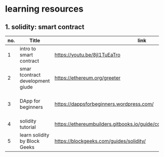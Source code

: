# learning resources
## 1. solidity: smart contract

no. | Title | link | Desc. | Type | Status
--- | ----- | ---- | ----- | ---- | -------
1 | intro to smart contract | https://youtu.be/8jI1TuEaTro | - | `video` | :o:
2 | smar tcontract development giude | https://ethereum.org/greeter | - | `blog` | :o:
3 | DApp for beginners | https://dappsforbeginners.wordpress.com/ | DApp tutorial on ethereum with Solidity | `site` | :o:
4 | solidity tutorial | https://ethereumbuilders.gitbooks.io/guide/content/en/solidity_tutorials.html | level: intermediate | `gitbook` | :o:
5 | learn solidity by Block Geeks | https://blockgeeks.com/guides/solidity/ | level: intermeidate | `site` | :o:
